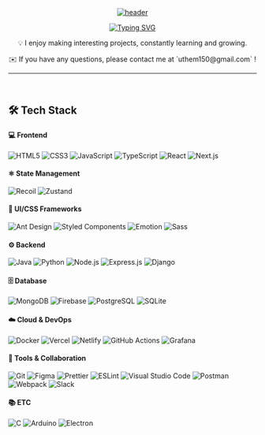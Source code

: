 <div align="center">
  <a href="https://github.com/uthem150">
    <img src="https://capsule-render.vercel.app/api?type=waving&color=6284F7FF&height=90&section=header" alt="header">
  </a>
  <br/>
  
  [![Typing SVG](https://readme-typing-svg.demolab.com?font=Alkatra&weight=500&size=45&duration=3500&pause=3&color=6284F7FF&center=false&vCenter=false&multiline=true&repeat=true&width=1000&height=80&lines=Hello+World!👋)](https://git.io/typing-svg)

  <p>💡 I enjoy making interesting projects, constantly learning and growing.</p>
  <p>✉️ If you have any questions, please contact me at `uthem150@gmail.com` !</p>

</div>

---

<br/>

## 🛠️ Tech Stack


#### 💻 Frontend

![HTML5](https://img.shields.io/badge/HTML5-E34F26?style=flat-square&logo=html5&logoColor=white)
![CSS3](https://img.shields.io/badge/CSS3-1572B6?style=flat-square&logo=css3&logoColor=white)
![JavaScript](https://img.shields.io/badge/JavaScript-F7DF1E?style=flat-square&logo=javascript&logoColor=black)
![TypeScript](https://img.shields.io/badge/TypeScript-3178C6?style=flat-square&logo=typescript&logoColor=white)
![React](https://img.shields.io/badge/React-61DAFB?style=flat-square&logo=react&logoColor=black)
![Next.js](https://img.shields.io/badge/Next.js-000000?style=flat-square&logo=next.js&logoColor=white)

#### ⚛️ State Management

![Recoil](https://img.shields.io/badge/Recoil-3578E5?style=flat-square&logo=recoil&logoColor=white)
![Zustand](https://img.shields.io/badge/Zustand-2C2C2C?style=flat-square&logo=zustand&logoColor=white)

#### 🎨 UI/CSS Frameworks

![Ant Design](https://img.shields.io/badge/Ant_Design-0170FE?style=flat-square&logo=ant-design&logoColor=white)
![Styled Components](https://img.shields.io/badge/Styled_Components-DB7093?style=flat-square&logo=styled-components&logoColor=white)
![Emotion](https://img.shields.io/badge/Emotion-DD4B24?style=flat-square&logo=emotion&logoColor=white)
![Sass](https://img.shields.io/badge/Sass-CC6699?style=flat-square&logo=sass&logoColor=white)

#### ⚙️ Backend

![Java](https://img.shields.io/badge/Java-007396?style=flat-square&logo=java&logoColor=white)
![Python](https://img.shields.io/badge/Python-3776AB?style=flat-square&logo=python&logoColor=white)
![Node.js](https://img.shields.io/badge/Node.js-339933?style=flat-square&logo=node.js&logoColor=white)
![Express.js](https://img.shields.io/badge/Express.js-000000?style=flat-square&logo=express&logoColor=white)
![Django](https://img.shields.io/badge/Django-092E20?style=flat-square&logo=django&logoColor=white)

#### 🗄️ Database

![MongoDB](https://img.shields.io/badge/MongoDB-47A248?style=flat-square&logo=mongodb&logoColor=white)
![Firebase](https://img.shields.io/badge/Firebase-FFCA28?style=flat-square&logo=firebase&logoColor=black)
![PostgreSQL](https://img.shields.io/badge/PostgreSQL-4169E1?style=flat-square&logo=postgresql&logoColor=white)
![SQLite](https://img.shields.io/badge/SQLite-07405E?style=flat-square&logo=sqlite&logoColor=white)

#### ☁️ Cloud & DevOps

![Docker](https://img.shields.io/badge/Docker-2496ED?style=flat-square&logo=docker&logoColor=white)
![Vercel](https://img.shields.io/badge/Vercel-000000?style=flat-square&logo=vercel&logoColor=white)
![Netlify](https://img.shields.io/badge/Netlify-00C7B7?style=flat-square&logo=netlify&logoColor=white)
![GitHub Actions](https://img.shields.io/badge/GitHub%20Actions-2088FF?style=flat-square&logo=github-actions&logoColor=white)
![Grafana](https://img.shields.io/badge/Grafana-F46800?style=flat-square&logo=grafana&logoColor=white)

#### 🔧 Tools & Collaboration

![Git](https://img.shields.io/badge/Git-F05032?style=flat-square&logo=git&logoColor=white)
![Figma](https://img.shields.io/badge/Figma-F24E1E?style=flat-square&logo=figma&logoColor=white)
![Prettier](https://img.shields.io/badge/Prettier-F7B93E?style=flat-square&logo=prettier&logoColor=black)
![ESLint](https://img.shields.io/badge/ESLint-4B32C3?style=flat-square&logo=eslint&logoColor=white)
![Visual Studio Code](https://img.shields.io/badge/Visual%20Studio%20Code-007ACC?style=flat-square&logo=visual-studio-code&logoColor=white)
![Postman](https://img.shields.io/badge/Postman-FF6C37?style=flat-square&logo=postman&logoColor=white)
![Webpack](https://img.shields.io/badge/Webpack-8DD6F9?style=flat-square&logo=webpack&logoColor=black)
![Slack](https://img.shields.io/badge/Slack-4A154B?style=flat-square&logo=slack&logoColor=white)

#### 📚 ETC

![C](https://img.shields.io/badge/C-A8B9CC?style=flat-square&logo=c&logoColor=white)
![Arduino](https://img.shields.io/badge/Arduino-00979D?style=flat-square&logo=arduino&logoColor=white)
![Electron](https://img.shields.io/badge/Electron-47848F?style=flat-square&logo=electron&logoColor=white)


<div align="center">


</div>

